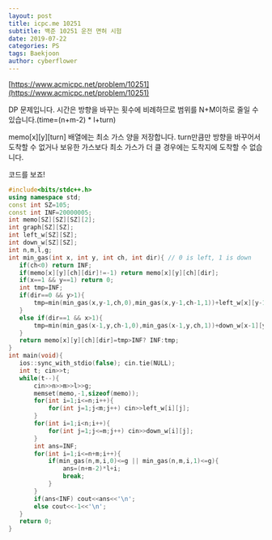 ```yaml
---
layout: post
title: icpc.me 10251
subtitle: 백준 10251 운전 면허 시험
date: 2019-07-22
categories: PS
tags: Baekjoon
author: cyberflower
---
```


[https://www.acmicpc.net/problem/10251](https://www.acmicpc.net/problem/10251)

DP 문제입니다. 시간은 방향을 바꾸는 횟수에 비례하므로 범위를 N+M이하로 줄일 수 있습니다.(time=(n+m-2) * l+turn)

memo[x][y][turn] 배열에는 최소 가스 양을 저장합니다. turn만큼만 방향을 바꾸어서 도착할 수 없거나 보유한 가스보다 최소 가스가 더 클 경우에는 도착지에 도착할 수 없습니다.

코드를 보죠!

 ```cpp
 #include<bits/stdc++.h>
using namespace std;
const int SZ=105;
const int INF=20000005;
int memo[SZ][SZ][SZ][2];
int graph[SZ][SZ];
int left_w[SZ][SZ];
int down_w[SZ][SZ];
int n,m,l,g;
int min_gas(int x, int y, int ch, int dir){	// 0 is left, 1 is down
	if(ch<0) return INF;
	if(memo[x][y][ch][dir]!=-1) return memo[x][y][ch][dir];
	if(x==1 && y==1) return 0;
	int tmp=INF;
	if(dir==0 && y>1){
		tmp=min(min_gas(x,y-1,ch,0),min_gas(x,y-1,ch-1,1))+left_w[x][y-1];
	}
	else if(dir==1 && x>1){
		tmp=min(min_gas(x-1,y,ch-1,0),min_gas(x-1,y,ch,1))+down_w[x-1][y];
	}
	return memo[x][y][ch][dir]=tmp>INF? INF:tmp;
}
int main(void){
	ios::sync_with_stdio(false); cin.tie(NULL);
	int t; cin>>t;
	while(t--){
		cin>>n>>m>>l>>g;
		memset(memo,-1,sizeof(memo));
		for(int i=1;i<=n;i++){
			for(int j=1;j<m;j++) cin>>left_w[i][j];
		}
		for(int i=1;i<n;i++){
			for(int j=1;j<=m;j++) cin>>down_w[i][j];
		}
		int ans=INF;
		for(int i=1;i<=n+m;i++){
			if(min_gas(n,m,i,0)<=g || min_gas(n,m,i,1)<=g){
				ans=(n+m-2)*l+i;
				break;
			}
		}
		if(ans<INF) cout<<ans<<'\n';
		else cout<<-1<<'\n';
	}
	return 0;
}
 ```
